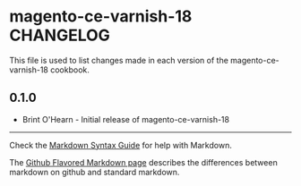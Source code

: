 magento-ce-varnish-18 CHANGELOG
===============================

This file is used to list changes made in each version of the magento-ce-varnish-18 cookbook.

0.1.0
-----
- Brint O'Hearn - Initial release of magento-ce-varnish-18

- - -
Check the [Markdown Syntax Guide](http://daringfireball.net/projects/markdown/syntax) for help with Markdown.

The [Github Flavored Markdown page](http://github.github.com/github-flavored-markdown/) describes the differences between markdown on github and standard markdown.
